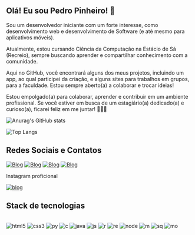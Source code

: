 ## Olá! Eu sou Pedro Pinheiro! 👋

Sou um desenvolvedor iniciante com um forte interesse, como desenvolvimento web e desenvolvimento de Software (e até mesmo para aplicativos móveis).

Atualmente, estou cursando Ciência da Computação na Estácio de Sá (Recreio), sempre buscando aprender e compartilhar conhecimento com a comunidade.

Aqui no GitHub, você encontrará alguns dos meus projetos, incluindo um app, ao qual participei da criação, e alguns sites para trabalhos em grupos, para a faculdade. Estou sempre aberto(a) a colaborar e trocar ideias!

Estou empolgado(a) para colaborar, aprender e contribuir em um ambiente profissional. Se você estiver em busca de um estagiário(a) dedicado(a) e curioso(a), ficarei feliz em me juntar! 🚀🚀🚀

![Anurag's GitHub stats](https://github-readme-stats.vercel.app/api?username=pedroshinro&show_icons=true&theme=radical)

![Top Langs](https://github-readme-stats.vercel.app/api/top-langs/?username=pedroshinro&theme=radical&_show_icons=true)

## Redes Sociais e Contatos
[![Blog](https://img.shields.io/badge/Telegram-2CA5E0?style=for-the-badge&logo=telegram&logoColor=white)](https://t.me/+5521969681069)
[![Blog](https://img.shields.io/badge/WhatsApp-25D366?style=for-the-badge&logo=whatsapp&logoColor=white)](https://wa.me/21969681069)
[![Blog](https://img.shields.io/badge/Instagram-E4405F?style=for-the-badge&logo=instagram&logoColor=white)](https://www.instagram.com/pedroshinro/?api=1&hl=pt-br)
[![Blog](https://img.shields.io/badge/LinkedIn-0077B5?style=for-the-badge&logo=linkedin&logoColor=white)](https://www.linkedin.com/in/pedro-pinheiro-079b24238/)
<!-- [![Blog](https://img.shields.io/badge/Gmail-D14836?style=for-the-badge&logo=gmail&logoColor=white)]() -->
Instagram proficional



[![blog](https://img.shields.io/badge/Instagram-E4405F?style=for-the-badge&logo=instagram&logoColor=white)](https://www.instagram.com/cgpinformatica/?api=1&hl=pt-br)


## Stack de tecnologias

<div style="display: inline_block"><br/>
    <img aling="center" alt="html5" src="https://img.shields.io/badge/HTML5-E34F26?style=for-the-badge&logo=html5&logoColor=white"/>
    <img aling="center" alt="css3" src="https://img.shields.io/badge/CSS3-1572B6?style=for-the-badge&logo=css3&logoColor=white"/>
    <img aling="center" alt="py" src="https://img.shields.io/badge/Python-14354C?style=for-the-badge&logo=python&logoColor=white"/>
    <img aling="center" alt="c" src="https://img.shields.io/badge/C-00599C?style=for-the-badge&logo=c&logoColor=white"/>
    <img aling="center" alt="java" src="https://img.shields.io/badge/Java-ED8B00?style=for-the-badge&logo=openjdk&logoColor=white"/>
    <img aling="center" alt="js" src="https://img.shields.io/badge/JavaScript-323330?style=for-the-badge&logo=javascript&logoColor=F7DF1E"/>
    <img aling="center" alt="r" src="https://img.shields.io/badge/React-20232A?style=for-the-badge&logo=react&logoColor=61DAFB"/>
    <img aling="center" alt="re" src="https://img.shields.io/badge/React_Native-20232A?style=for-the-badge&logo=react&logoColor=61DAFB"/>
    <img aling="center" alt="node" src="https://img.shields.io/badge/Node.js-43853D?style=for-the-badge&logo=node.js&logoColor=white"/>
    <img aling="center" alt="m" src="https://img.shields.io/badge/MongoDB-4EA94B?style=for-the-badge&logo=mongodb&logoColor=white"/>
    <img aling="center" alt="sq" src="https://img.shields.io/badge/SQLite-07405E?style=for-the-badge&logo=sqlite&logoColor=white"/>
    <img aling="center" alt="mo" src="https://img.shields.io/badge/Microsoft_Office-D83B01?style=for-the-badge&logo=microsoft-office&logoColor=white"/>
    
</div>



